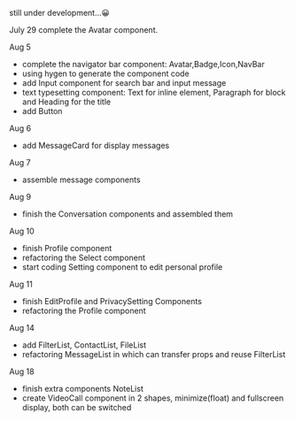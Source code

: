 still under development...😀

July 29 complete the Avatar component.

Aug 5     
- complete the navigator bar component: Avatar,Badge,Icon,NavBar  
- using hygen to generate the component code  
- add Input component for search bar and input message
- text typesetting component: Text for inline element, Paragraph for block and Heading for the title    
- add Button  

Aug 6  
- add MessageCard for display messages  

Aug 7  
- assemble message components  

Aug 9
- finish the Conversation components and assembled them  

Aug 10
- finish Profile component  
- refactoring the Select component
- start coding Setting component to edit personal profile  

Aug 11   
- finish EditProfile and PrivacySetting Components    
- refactoring the Profile component  

Aug 14   
- add FilterList, ContactList, FileList   
- refactoring MessageList in which can transfer props and reuse FilterList    

Aug 18  
- finish extra components NoteList  
- create VideoCall component in 2 shapes, minimize(float) and fullscreen display, both can be switched  
